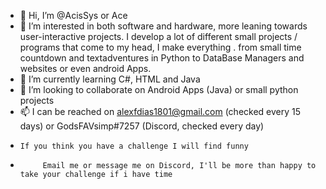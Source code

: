 - 👋 Hi, I’m @AcisSys or Ace
- 👀 I’m interested in both software and hardware, more leaning towards user-interactive projects.
          I develop a lot of different small projects / programs
             that come to my head, I make everything .
                    from small time countdown and textadventures in Python
                              to DataBase Managers and websites or even android Apps.
- 🌱 I’m currently learning C#, HTML and Java
- 💞️ I’m looking to collaborate on Android Apps (Java) or small python projects
- 📫 I can be reached on alexfdias1801@gmail.com (checked every 15 days) or GodsFAVsimp#7257 (Discord, checked every day)
-     If you think you have a challenge I will find funny
-          Email me or message me on Discord, I'll be more than happy to take your challenge if i have time

<!---
AcisSys/AcisSys is a ✨ special ✨ repository because its `README.md` (this file) appears on your GitHub profile.
You can click the Preview link to take a look at your changes.
--->
